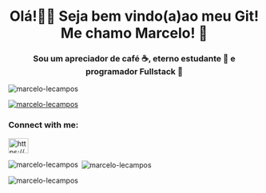 <h1 align="center">Olá!🙋‍♂️ Seja bem vindo(a)ao meu Git! Me chamo Marcelo! 🤠</h1>
<h3 align="center">Sou um apreciador de café ☕, eterno estudante 📖 e programador Fullstack 🎵</h3>

<p align="left"> <img src="https://komarev.com/ghpvc/?username=marcelo-lecampos&label=Profile%20views&color=0e75b6&style=flat" alt="marcelo-lecampos" /> </p>

<p align="left"> <a href="https://github.com/ryo-ma/github-profile-trophy"><img src="https://github-profile-trophy.vercel.app/?username=marcelo-lecampos" alt="marcelo-lecampos" /></a> </p>

<h3 align="left">Connect with me:</h3>
<p align="left">
<a href="https://linkedin.com/in/https://www.linkedin.com/in/marcelo-campos-fullstack/" target="blank"><img align="center" src="https://raw.githubusercontent.com/rahuldkjain/github-profile-readme-generator/master/src/images/icons/Social/linked-in-alt.svg" alt="https://www.linkedin.com/in/marcelo-campos-fullstack/" height="30" width="40" /></a>
</p>


<p><img align="left" src="https://github-readme-stats.vercel.app/api/top-langs?username=marcelo-lecampos&show_icons=true&locale=en&layout=compact" alt="marcelo-lecampos" /></p>

<p>&nbsp;<img align="center" src="https://github-readme-stats.vercel.app/api?username=marcelo-lecampos&show_icons=true&locale=en" alt="marcelo-lecampos" /></p>

<p><img align="center" src="https://github-readme-streak-stats.herokuapp.com/?user=marcelo-lecampos&" alt="marcelo-lecampos" /></p>


